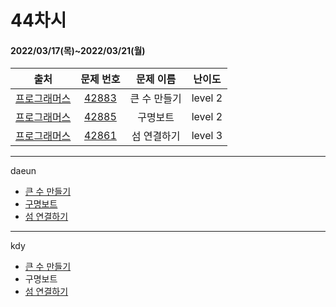 # 44차시
#### 2022/03/17(목)~2022/03/21(월)

|               출처               |                   문제 번호                    |     문제 이름      | 난이도 |
| :------------------------------: | :--------------------------------------------: | :----------------: | :----: |
| [프로그래머스](https://programmers.co.kr/) | [42883](https://programmers.co.kr/learn/courses/30/lessons/42883) | 큰 수 만들기 | level 2 |
| [프로그래머스](https://programmers.co.kr/) | [42885](https://programmers.co.kr/learn/courses/30/lessons/42885) | 구명보트 | level 2 |
| [프로그래머스](https://programmers.co.kr/) | [42861](https://programmers.co.kr/learn/courses/30/lessons/42861) | 섬 연결하기 | level 3 |


---

daeun
- [큰 수 만들기](https://hoonycode.notion.site/a12327908dd14d9a8d4bd59d8945632c)
- [구명보트](https://hoonycode.notion.site/a20451a62cd443b6b81202ea1c0ee8ca)
- [섬 연결하기](https://hoonycode.notion.site/b2c606af02cc474e851c242f48813658)

---

kdy
- [큰 수 만들기](https://tropical-couch-e39.notion.site/PRO-42883-2b7f9787749b4a5a8a4fb91ede427452)
- 구명보트
- [섬 연결하기](https://tropical-couch-e39.notion.site/PRO-42861-cdd6d5cc21d44837b8430b3abacf8923)

